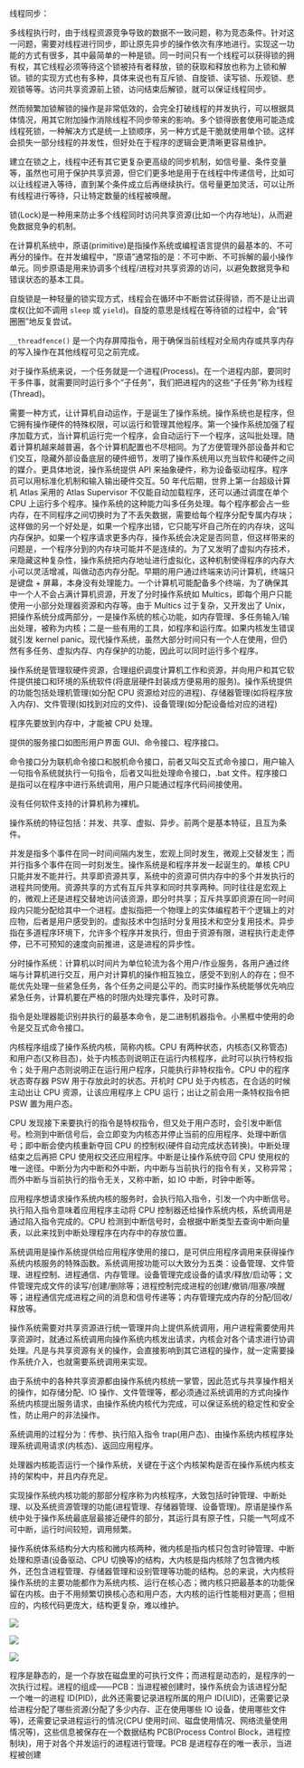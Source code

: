 线程同步：

多线程执行时，由于线程资源竞争导致的数据不一致问题，称为竞态条件。针对这一问题，需要对线程进行同步，即让原先异步的操作依次有序地进行。实现这一功能的方式有很多，其中最简单的一种是锁。同一时间只有一个线程可以获得锁的拥有权，其它线程必须等待这个锁被持有者释放，锁的获取和释放也称为上锁和解锁。锁的实现方式也有多种，具体来说也有互斥锁、自旋锁、读写锁、乐观锁、悲观锁等等。访问共享资源前上锁，访问结束后解锁，就可以保证线程同步。

然而频繁加锁解锁的操作是非常低效的，会完全打破线程的并发执行，可以根据具体情况，用其它附加操作消除线程不同步带来的影响。多个锁得嵌套使用可能造成线程死锁，一种解决方式是统一上锁顺序，另一种方式是干脆就使用单个锁。这样会损失一部分线程的并发性，但好处在于程序的逻辑会更清晰更容易维护。

建立在锁之上，线程中还有其它更复杂更高级的同步机制，如信号量、条件变量等，虽然也可用于保护共享资源，但它们更多地是用于在线程中传递信号，比如可以让线程进入等待，直到某个条件成立后再继续执行。信号量更加灵活，可以让所有线程进行等待，只让特定数量的线程被唤醒。

锁(Lock)是一种用来防止多个线程同时访问共享资源(比如一个内存地址)，从而避免数据竞争的机制。

在计算机系统中，原语(primitive)是指操作系统或编程语言提供的最基本的、不可再分的操作。在并发编程中，“原语”通常指的是：不可中断、不可拆解的最小操作单元。同步原语是用来协调多个线程/进程对共享资源的访问，以避免数据竞争和错误状态的基本工具。

自旋锁是一种轻量的锁实现方式，线程会在循环中不断尝试获得锁，而不是让出调度权(比如不调用 `sleep` 或 `yield`)。自旋的意思是线程在等待锁的过程中，会“转圈圈”地反复尝试。

`__threadfence()` 是一个内存屏障指令，用于确保当前线程对全局内存或共享内存的写入操作在其他线程可见之前完成。

对于操作系统来说，一个任务就是一个进程(Process)。在一个进程内部，要同时干多件事，就需要同时运行多个“子任务”，我们把进程内的这些“子任务”称为线程(Thread)。

需要一种方式，让计算机自动运作，于是诞生了操作系统。操作系统也是程序，但它拥有操作硬件的特殊权限，可以运行和管理其他程序。第一个操作系统加强了程序加载方式，当计算机运行完一个程序，会自动运行下一个程序，这叫批处理。随着计算机越来越普遍，各个计算机配置也不尽相同。为了方便管理外部设备并和它们交互，隐藏外部设备底层的硬件细节，发明了操作系统用以充当软件和硬件之间的媒介。更具体地说，操作系统提供 API 来抽象硬件，称为设备驱动程序。程序员可以用标准化机制和输入输出硬件交互。50 年代后期，世界上第一台超级计算机 Atlas 采用的 Atlas Supervisor 不仅能自动加载程序，还可以通过调度在单个 CPU 上运行多个程序。操作系统的这种能力叫多任务处理。每个程序都会占一些内存，在不同程序之间切换时为了不丢失数据，需要给每个程序分配专属内存块；这样做的另一个好处是，如果一个程序出错，它只能写坏自己所在的内存块，这叫内存保护。如果一个程序请求更多内存，操作系统会决定是否同意，但这样带来的问题是，一个程序分到的内存块可能并不是连续的。为了又发明了虚拟内存技术，来隐藏这种复杂性，操作系统把内存地址进行虚拟化，这种机制使得程序的内存大小可以灵活增减，叫做动态内存分配。早期的用户通过终端来访问计算机，终端只是键盘 + 屏幕，本身没有处理能力。一个计算机可能配备多个终端，为了确保其中一个人不会占满计算机资源，开发了分时操作系统如 Multics，即每个用户只能使用一小部分处理器资源和内存等。由于 Multics 过于复杂，又开发出了 Unix，把操作系统分成两部分，一是操作系统的核心功能，如内存管理、多任务输入/输出处理，被称为内核；二是一些有用的工具，如程序和运行库。如果内核发生错误就引发 kernel panic。现代操作系统，虽然大部分时间只有一个人在使用，但仍然有多任务、虚拟内存、内存保护的功能，因此可以同时运行多个程序。

操作系统是管理软硬件资源，合理组织调度计算机工作和资源，并向用户和其它软件提供接口和环境的系统软件(将底层硬件封装成方便易用的服务)。操作系统提供的功能包括处理机管理(如分配 CPU 资源给对应的进程)、存储器管理(如将程序放入内存)、文件管理(如找到对应的文件)、设备管理(如分配设备给对应的进程)

程序先要放到内存中，才能被 CPU 处理。

提供的服务接口如图形用户界面 GUI、命令接口、程序接口。

命令接口分为联机命令接口和脱机命令接口，前者又叫交互式命令接口，用户输入一句指令系统就执行一句指令，后者又叫批处理命令接口，.bat 文件。程序接口是指可以在程序中进行系统调用，用户只能通过程序代码间接使用。

没有任何软件支持的计算机称为裸机。

操作系统的特征包括：并发、共享、虚拟、异步。前两个是基本特征，且互为条件。

并发是指多个事件在同一时间间隔内发生，宏观上同时发生，微观上交替发生；而并行指多个事件在同一时刻发生。操作系统是和程序并发一起诞生的。单核 CPU 只能并发不能并行。共享即资源共享，系统中的资源可供内存中的多个并发执行的进程共同使用。资源共享的方式有互斥共享和同时共享两种。同时往往是宏观上的，微观上还是进程交替地访问该资源，即分时共享；互斥共享即资源在同一时间段内只能分配给其中一个进程。虚拟指把一个物理上的实体编程若干个逻辑上的对应物，后者是用户感受到的。虚拟技术中包括时分复用技术和空分复用技术。异步指在多道程序环境下，允许多个程序并发执行，但由于资源有限，进程执行走走停停，已不可预知的速度向前推进，这是进程的异步性。

分时操作系统：计算机以时间片为单位轮流为各个用户/作业服务，各用户通过终端与计算机进行交互，用户对计算机的操作相互独立，感受不到别人的存在；但不能优先处理一些紧急任务，各个任务之间是公平的。而实时操作系统能够优先响应紧急任务，计算机要在严格的时限内处理完事件，及时可靠。

指令是处理器能识别并执行的最基本命令，是二进制机器指令。小黑框中使用的命令是交互式命令接口。

内核程序组成了操作系统内核，简称内核。CPU 有两种状态，内核态(又称管态)和用户态(又称目态)，处于内核态则说明正在运行内核程序，此时可以执行特权指令；处于用户态则说明正在运行用户程序，只能执行非特权指令。CPU 中的程序状态寄存器 PSW 用于存放此时的状态。开机时 CPU 处于内核态，在合适的时候主动出让 CPU 资源，让该应用程序上 CPU 运行；出让之前会用一条特权指令把 PSW 置为用户态。

CPU 发现接下来要执行的指令是特权指令，但又处于用户态时，会引发中断信号。检测到中断信号后，会立即变为内核态并停止当前的应用程序、处理中断信号；即中断会使内核重新夺回 CPU 的控制权(硬件自动完成状态转换)。中断处理结束之后再把 CPU 使用权交还应用程序。中断是让操作系统夺回 CPU 使用权的唯一途径。中断分为内中断和外中断，内中断与当前执行的指令有关，又称异常；而外中断与当前执行的指令无关，又称中断，如 IO 中断，时钟中断等。

应用程序想请求操作系统内核的服务时，会执行陷入指令，引发一个内中断信号。执行陷入指令意味着应用程序主动将 CPU 控制器还给操作系统内核，系统调用是通过陷入指令完成的。CPU 检测到中断信号时，会根据中断类型去查询中断向量表，以此来找到中断处理程序在内存中的存放位置。

系统调用是操作系统提供给应用程序使用的接口，是可供应用程序调用来获得操作系统内核服务的特殊函数。系统调用按功能可以大致分为五类：设备管理、文件管理、进程控制、进程通信、内存管理。设备管理完成设备的请求/释放/启动等；文件管理完成文件的读写/创建/删除等；进程控制完成进程的创建/撤销/阻塞/唤醒等；进程通信完成进程之间的消息和信号传递等；内存管理完成内存的分配/回收/释放等。

操作系统需要对共享资源进行统一管理并向上提供系统调用，用户进程需要使用共享资源时，就通过系统调用向操作系统内核发出请求，内核会对各个请求进行协调处理。凡是与共享资源有关的操作，会直接影响到其它进程的操作，就一定需要操作系统介入，也就需要系统调用来实现。

由于系统中的各种共享资源都由操作系统内核统一掌管，因此范式与共享操作相关的操作，如存储分配、IO 操作、文件管理等，都必须通过系统调用的方式向操作系统内核提出服务请求，由操作系统内核代为完成，可以保证系统的稳定性和安全性，防止用户的非法操作。

系统调用的过程分为：传参、执行陷入指令 trap(用户态)、由操作系统内核程序处理系统调用请求(内核态)、返回应用程序。

处理器内核能否运行一个操作系统，关键在于这个内核架构是否在操作系统内核支持的架构中，并且内存充足。

实现操作系统内核功能的那部分程序称为内核程序，大致包括时钟管理、中断处理、以及系统资源管理的功能(进程管理、存储器管理、设备管理)。原语是操作系统中处于操作系统最底层最接近硬件的部分，其运行具有原子性，只能一气呵成不可中断，运行时间较短，调用频繁。

操作系统体系结构分大内核和微内核两种，微内核是指内核只包含时钟管理、中断处理和原语(设备驱动、CPU 切换等)的结构，大内核是指内核除了包含微内核外，还包含进程管理、存储器管理和设别管理等功能的结构。总的来说，大内核将操作系统的主要功能都作为系统内核、运行在核心态；微内核只把最基本的功能保留在内核。由于不用频繁切换核心态和用户态，大内核的运行性能相对更高；但相应的，内核代码更庞大，结构更复杂，难以维护。

![](https://cdn.jsdelivr.net/gh/SparkyXXX/Hatrix-s-Blog-Image/img/20250928192650553.png)

![](https://cdn.jsdelivr.net/gh/SparkyXXX/Hatrix-s-Blog-Image/img/20250928192716549.png)

![](https://cdn.jsdelivr.net/gh/SparkyXXX/Hatrix-s-Blog-Image/img/20250928193532278.png)

程序是静态的，是一个存放在磁盘里的可执行文件；而进程是动态的，是程序的一次执行过程。进程的组成——PCB：当进程被创建时，操作系统会为该进程分配一个唯一的进程 ID(PID)，此外还需要记录进程所属的用户 ID(UID)，还需要记录给进程分配了哪些资源(分配了多少内存、正在使用哪些 IO 设备，使用哪些文件等)，还需要记录进程运行的情况(CPU 使用时间、磁盘使用情况、网络流量使用情况等)，这些信息被保存在一个数据结构 PCB(Process Control Block，进程控制块)，用于对各个并发运行的进程进行管理。PCB 是进程存在的唯一表示，当进程被创建

